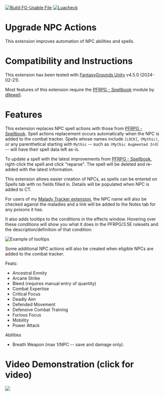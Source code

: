 [![Build FG-Usable File](https://github.com/bmos/FG-PFRPG-Upgrade-NPC-Actions/actions/workflows/release.yml/badge.svg)](https://github.com/bmos/FG-PFRPG-Upgrade-NPC-Actions/actions/workflows/release.yml) [![Luacheck](https://github.com/bmos/FG-PFRPG-Upgrade-NPC-Actions/actions/workflows/luacheck.yml/badge.svg)](https://github.com/bmos/FG-PFRPG-Upgrade-NPC-Actions/actions/workflows/luacheck.yml)

# Upgrade NPC Actions
This extension improves automation of NPC abilities and spells.

# Compatibility and Instructions
This extension has been tested with [FantasyGrounds Unity](https://www.fantasygrounds.com/home/FantasyGroundsUnity.php) v4.5.0 (2024-02-21).

Most features of this extension require the [PFRPG - Spellbook](https://www.fantasygrounds.com/forums/showthread.php?58962-PFRPG-Spellbook) module by [dllewell](https://www.fantasygrounds.com/forums/member.php?276423-dllewell).

# Features
This extension replaces NPC spell actions with those from [PFRPG - Spellbook](https://www.fantasygrounds.com/forums/showthread.php?58962-PFRPG-Spellbook).
Spell actions replacement occurs automatically when the NPC is added to the combat tracker.
Spells whose names include `[LOCK]`, `(Mythic)`, or any parenthetical starting with `Mythic` -- such as `(Mythic Augmented 3rd)` -- will have their spell data left as-is.

To update a spell with the latest improvements from [PFRPG - Spellbook](https://www.fantasygrounds.com/forums/showthread.php?58962-PFRPG-Spellbook), right-click the spell and click "reparse".
The spell will be deleted and re-added with the latest information.

This extension allows easier creation of NPCs, as spells can be entered on Spells tab with no fields filled in. Details will be populated when NPC is added to CT.

For users of my [Malady Tracker extension](https://www.fantasygrounds.com/forums/showthread.php?60290-PFRPG-Disease-Tracker-Extension), the NPC name will also be checked against the maladies and a link will be added to the Notes tab for any poisons it has.

It also adds tooltips to the conditions in the effects window.
Hovering over these conditions will show you what it does in the PFRPG/3.5E rulesets and the description/definition of that condition:

![Example of tooltips](https://user-images.githubusercontent.com/1916835/116630247-f0dd1380-a920-11eb-84ea-55c0687f17aa.png)

Some additional NPC actions will also be created when eligible NPCs are added to the combat tracker.

Feats:
* Ancestral Enmity
* Arcane Strike
* Bleed (requires manual entry of quantity)
* Combat Expertise
* Critical Focus
* Deadly Aim
* Defended Movement
* Defensive Combat Training 
* Furious Focus
* Mobility
* Power Attack

Abilities
* Breath Weapon (max 1/NPC -- save and damage only).

# Video Demonstration (click for video)
[<img src="https://i.ytimg.com/vi_webp/13GcMh8nL3Y/hqdefault.webp">](https://www.youtube.com/watch?v=13GcMh8nL3Y)
